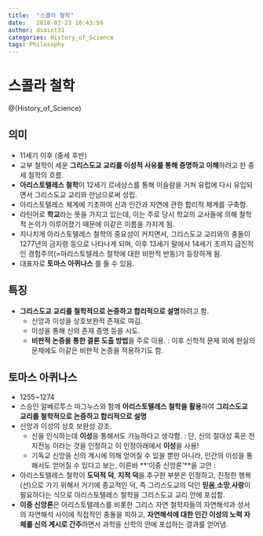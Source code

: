 ```yaml
---
title:  "스콜라 철학"
date:   2018-03-23 10:43:59
author: dsaint31
categories: History_of_Science
tags: Philosophy
---
```


# 스콜라 철학
@(History_of_Science)

## 의미
* 11세기 이후 (중세 후반)
* 교부 철학이 세운 **그리스도교 교리를 이성적 사유를 통해 증명하고 이해**하려고 한 중세 철학의 흐름.
* **아리스토텔레스 철학**이 12세기 르네상스를 통해 이슬람을 거쳐 유럽에 다시 유입되면서 그리스도교 교리와 만남으로써 성립.
* 아리스토텔레스 체계에 기초하여 신과 인간과 자연에 관한 합리적 체계를 구축함.
* 라틴어로 **학교**라는 뜻을 가지고 있는데, 이는 주로 당시 학교의 교사들에 의해 철학적 논의가 이루어졌기 때문에 이같은 이름을 가지게 됨.
* 지나치게 아리스토텔레스 철학의 중요성이 커지면서, 그리스도교 교리와의 충돌이 1277년의 금지령 등으로 나타나게 되며, 이후 13세기 말에서 14세기 초까지 급진적인 경험주의(=아리스토텔레스 철학에 대한 비판적 반동)가 등장하게 됨.
*  대표자로 **토마스 아퀴나스** 를 들 수 있음.

## 특징
* **그리스도교 교리를 철학적으로 논증하고 합리적으로 설명**하려고 함.
  * 신앙과 이성을 상호보완적 존재로 여김.
  * 이성을 통해 신의 존재 증명 등을 시도.
  * **비판적 논증을 통한 결론 도출 방법**을 주로 이용. : 이후 신학적 문제 외에 현실의 문제에도 이같은 비판적 논증을 적용하기도 함.

## 토마스 아퀴나스
* 1255~1274
* 스승인 알베르투스 마그누스와 함께 **아리스토텔레스 철학을 활용**하여 **그리스도교 교리를 철학적으로 논증하고 합리적으로 설명**
* 신앙과 이성의 상호 보완성 강조.
  * 신을 인식하는데 **이성**을 통해서도 가능하다고 생각함. : 단, 신의 절대성 혹은 전지전능 이라는 것을 인정하고 이 인정아래에서 **이성**을 사용!
  * 기독교 신앙을 신의 계시에 의해 얻어질 수 있을 뿐만 아니라, 인간의 이성을 통해서도 얻어질 수 있다고 보는, 이른바 **‘이중 신앙론’**을 고안 : 
* 아리스토텔레스 철학이 **도덕적 덕**, **지적 덕**을 추구한 부분은 인정하고, 진정한 행복(선)으로 가기 위해서 거기에 종교적인 덕, 즉 그리스도교의 덕인 **믿음**,**소망**,**사랑**이 필요하다는 식으로 아리스토텔레스 철학을 그리스도교 교리 안에 포섭함.
* **이중 신앙론**은 아리스토텔레스를 비롯한 그리스 자연 철학자들의 자연해석과 성서의 자연해석 사이에 직접적인 충돌을 피하고, **자연해석에 대한 인간 이성의 노력 자체를 신의 계시로 간주**하면서 과학을 신학의 안에 포섭하는 결과를 얻어냄.
